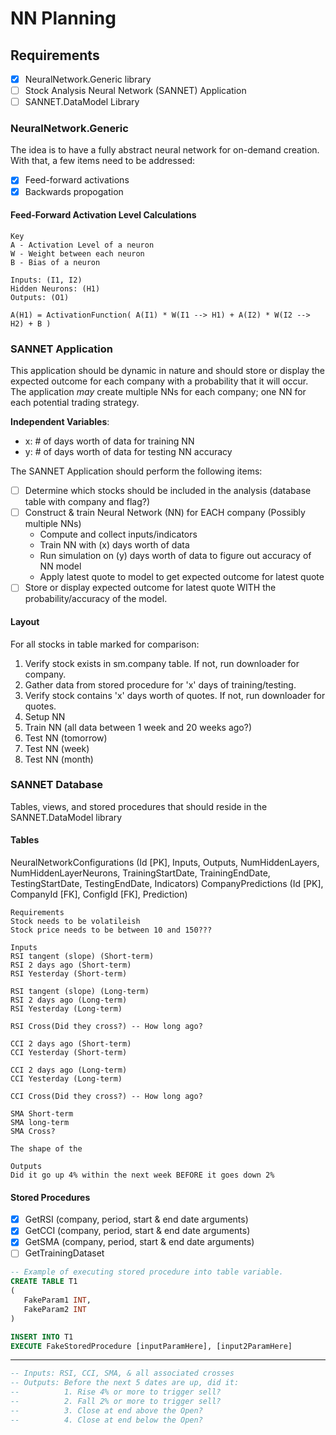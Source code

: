 # NN Planning

## Requirements
- [x] NeuralNetwork.Generic library
- [ ] Stock Analysis Neural Network (SANNET) Application
- [ ] SANNET.DataModel Library

### NeuralNetwork.Generic
The idea is to have a fully abstract neural network for on-demand creation. With that, a few items need to be addressed:
- [x] Feed-forward activations
- [x] Backwards propogation

#### Feed-Forward Activation Level Calculations
```
Key
A - Activation Level of a neuron
W - Weight between each neuron
B - Bias of a neuron

Inputs: (I1, I2)
Hidden Neurons: (H1)
Outputs: (O1)

A(H1) = ActivationFunction( A(I1) * W(I1 --> H1) + A(I2) * W(I2 --> H2) + B )
```

### SANNET Application
This application should be dynamic in nature and should store or display the expected outcome for each company with a probability that it will occur. The application <i>may</i> create multiple NNs for each company; one NN for each potential trading strategy.

<b>Independent Variables</b>:
* x: # of days worth of data for training NN
* y: # of days worth of data for testing NN accuracy

The SANNET Application should perform the following items:
- [ ] Determine which stocks should be included in the analysis (database table with company and flag?)
- [ ] Construct & train Neural Network (NN) for EACH company (Possibly multiple NNs)
    * Compute and collect inputs/indicators
    * Train NN with (x) days worth of data
    * Run simulation on (y) days worth of data to figure out accuracy of NN model
    * Apply latest quote to model to get expected outcome for latest quote
- [ ] Store or display expected outcome for latest quote WITH the probability/accuracy of the model.

#### Layout
For all stocks in table marked for comparison:
 1. Verify stock exists in sm.company table. If not, run downloader for company.
 1. Gather data from stored procedure for 'x' days of training/testing.
 1. Verify stock contains 'x' days worth of quotes. If not, run downloader for quotes.
 1. Setup NN
 1. Train NN (all data between 1 week and 20 weeks ago?)
 1. Test NN (tomorrow)
 1. Test NN (week)
 1. Test NN (month)

### SANNET Database
Tables, views, and stored procedures that should reside in the SANNET.DataModel library

#### Tables
NeuralNetworkConfigurations (Id [PK], Inputs, Outputs, NumHiddenLayers, NumHiddenLayerNeurons, TrainingStartDate, TrainingEndDate, TestingStartDate, TestingEndDate, Indicators)
CompanyPredictions (Id [PK], CompanyId [FK], ConfigId [FK], Prediction)

```
Requirements
Stock needs to be volatileish
Stock price needs to be between 10 and 150???

Inputs
RSI tangent (slope) (Short-term)
RSI 2 days ago (Short-term)
RSI Yesterday (Short-term)

RSI tangent (slope) (Long-term)
RSI 2 days ago (Long-term)
RSI Yesterday (Long-term)

RSI Cross(Did they cross?) -- How long ago?

CCI 2 days ago (Short-term)
CCI Yesterday (Short-term)

CCI 2 days ago (Long-term)
CCI Yesterday (Long-term)

CCI Cross(Did they cross?) -- How long ago?

SMA Short-term
SMA long-term
SMA Cross?

The shape of the 

Outputs
Did it go up 4% within the next week BEFORE it goes down 2%
```

#### Stored Procedures
- [x] GetRSI (company, period, start & end date arguments)
- [x] GetCCI (company, period, start & end date arguments)
- [x] GetSMA (company, period, start & end date arguments)
- [ ] GetTrainingDataset
   
``` SQL
-- Example of executing stored procedure into table variable.
CREATE TABLE T1
(
   FakeParam1 INT,
   FakeParam2 INT
)

INSERT INTO T1
EXECUTE FakeStoredProcedure [inputParamHere], [input2ParamHere]
```
--------------
``` SQL
-- Inputs: RSI, CCI, SMA, & all associated crosses
-- Outputs: Before the next 5 dates are up, did it:
--          1. Rise 4% or more to trigger sell?
--          2. Fall 2% or more to trigger sell?
--          3. Close at end above the Open?
--          4. Close at end below the Open?
```
